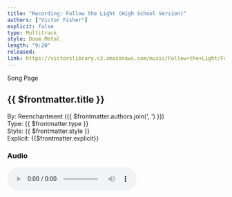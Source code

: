 ```yaml
---
title: "Recording: Follow the Light (High School Version)"
authors: ["Victor Fisher"]
explicit: false
type: Multitrack  
style: Doom Metal
length: "9:20"
released: 
link: https://victorslibrary.s3.amazonaws.com/music/Follow+the+Light/Follow+the+Light+(High+School+Version).mp3
---
```


<g-link to="/song/follow-the-light">Song Page</g-link>

## {{ $frontmatter.title }}

By: <g-link to="/band/reenchantment">Reenchantment</g-link> ({{ $frontmatter.authors.join(', ') }})  
Type: {{ $frontmatter.type }}  
Style: {{ $frontmatter.style }}  
Explicit: {{$frontmatter.explicit}}

### Audio

<audio controls controlsList="nodownload">
  <source :src="$frontmatter.link" type="audio/mpeg">
Your browser does not support the audio element.
</audio>
